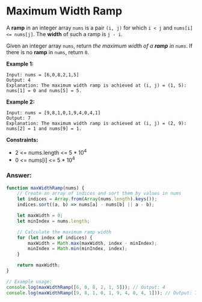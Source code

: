 # Maximum Width Ramp

A **ramp** in an integer array `nums` is a pair `(i, j)` for which `i < j` and `nums[i] <= nums[j]`. The **width** of such a ramp is `j - i`.

Given an integer array `nums`, return *the maximum width of a **ramp** in `nums`*. If there is no **ramp** in `nums`, return `0`.
 
**Example 1:**

```
Input: nums = [6,0,8,2,1,5]
Output: 4
Explanation: The maximum width ramp is achieved at (i, j) = (1, 5): nums[1] = 0 and nums[5] = 5.
```

**Example 2:**
```
Input: nums = [9,8,1,0,1,9,4,0,4,1]
Output: 7
Explanation: The maximum width ramp is achieved at (i, j) = (2, 9): nums[2] = 1 and nums[9] = 1.
 ```

**Constraints:**

- 2 <= nums.length <= 5 * 10<sup>4</sup>
- 0 <= nums[i] <= 5 * 10<sup>4</sup>

### Answer:

```javascript
function maxWidthRamp(nums) {
    // Create an array of indices and sort them by values in nums
    let indices = Array.from(Array(nums.length).keys());
    indices.sort((a, b) => nums[a] - nums[b] || a - b);

    let maxWidth = 0;
    let minIndex = nums.length;

    // Calculate the maximum ramp width
    for (let index of indices) {
        maxWidth = Math.max(maxWidth, index - minIndex);
        minIndex = Math.min(minIndex, index);
    }

    return maxWidth;
}

// Example usage:
console.log(maxWidthRamp([6, 0, 8, 2, 1, 5])); // Output: 4
console.log(maxWidthRamp([9, 8, 1, 0, 1, 9, 4, 0, 4, 1])); // Output: 7

```